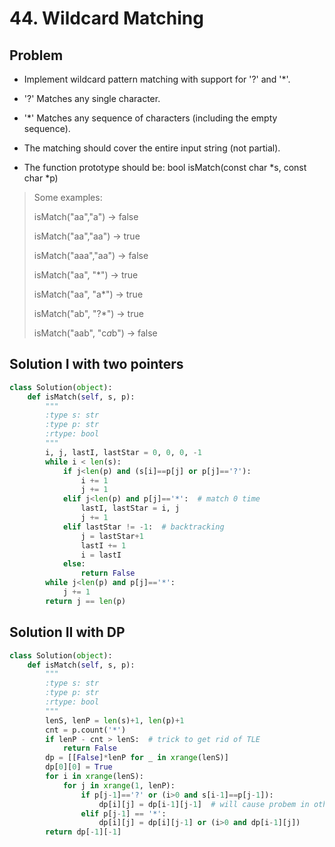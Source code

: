 # 44. Wildcard Matching

## Problem
- Implement wildcard pattern matching with support for '?' and '*'.

- '?' Matches any single character.
- '*' Matches any sequence of characters (including the empty sequence).

- The matching should cover the entire input string (not partial).

- The function prototype should be:
    bool isMatch(const char *s, const char *p)

> Some examples:
> 
> isMatch("aa","a") → false
> 
> isMatch("aa","aa") → true
> 
> isMatch("aaa","aa") → false
> 
> isMatch("aa", "*") → true
> 
> isMatch("aa", "a*") → true
> 
> isMatch("ab", "?*") → true
> 
> isMatch("aab", "c*a*b") → false

## Solution I with two pointers
```python
class Solution(object):
    def isMatch(self, s, p):
        """
        :type s: str
        :type p: str
        :rtype: bool
        """
        i, j, lastI, lastStar = 0, 0, 0, -1
        while i < len(s):
            if j<len(p) and (s[i]==p[j] or p[j]=='?'):
                i += 1
                j += 1
            elif j<len(p) and p[j]=='*':  # match 0 time
                lastI, lastStar = i, j
                j += 1
            elif lastStar != -1:  # backtracking
                j = lastStar+1
                lastI += 1
                i = lastI
            else:
                return False
        while j<len(p) and p[j]=='*':
            j += 1
        return j == len(p)
```

## Solution II with DP
```python
class Solution(object):
    def isMatch(self, s, p):
        """
        :type s: str
        :type p: str
        :rtype: bool
        """
        lenS, lenP = len(s)+1, len(p)+1
        cnt = p.count('*')
        if lenP - cnt > lenS:  # trick to get rid of TLE
            return False
        dp = [[False]*lenP for _ in xrange(lenS)]
        dp[0][0] = True
        for i in xrange(lenS):
            for j in xrange(1, lenP):
                if p[j-1]=='?' or (i>0 and s[i-1]==p[j-1]):
                    dp[i][j] = dp[i-1][j-1]  # will cause probem in other lang which -1 index is not supported
                elif p[j-1] == '*':
                    dp[i][j] = dp[i][j-1] or (i>0 and dp[i-1][j])
        return dp[-1][-1]
```

